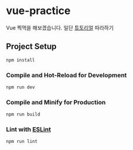 # vue-practice

Vue 찍먹을 해보겠습니다.
일단 [튜토리얼](https://vuejs.org/tutorial/#step-1) 따라하기

## Project Setup

```sh
npm install
```

### Compile and Hot-Reload for Development

```sh
npm run dev
```

### Compile and Minify for Production

```sh
npm run build
```

### Lint with [ESLint](https://eslint.org/)

```sh
npm run lint
```
